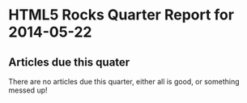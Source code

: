 HTML5 Rocks Quarter Report for 2014-05-22
=========================================

Articles due this quater
------------------------

There are no articles due this quarter, either all is good, or something messed up!

